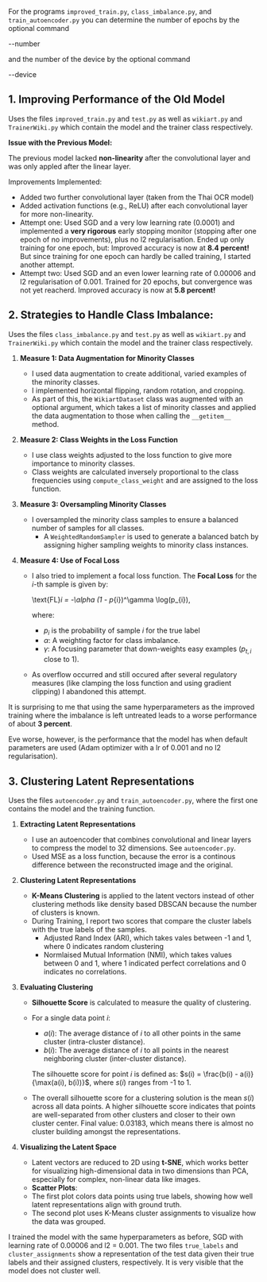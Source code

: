For the programs `improved_train.py`, `class_imbalance.py`, and `train_autoencoder.py` you can determine the number of epochs by the optional command 

--number 

and the number of the device by the optional command 

--device


## 1. Improving Performance of the Old Model

Uses the files `improved_train.py` and `test.py` as well as `wikiart.py` and `TrainerWiki.py` which contain the model and the trainer class respectively. 


**Issue with the Previous Model:**

The previous model lacked **non-linearity** after the convolutional layer and was only appled after the linear layer. 

Improvements Implemented:
   - Added two further convolutional layer (taken from the Thai OCR model)
   - Added activation functions (e.g., ReLU) after each convolutional layer for more non-linearity.                                                  
   - Attempt one: Used SGD and a very low learning rate (0.0001) and implemented a **very rigorous** early stopping monitor (stopping after one epoch of no improvements), plus no l2 regularisation. Ended up only training for one epoch, but: Improved accuracy is now at **8.4 percent!** But since training for one epoch can hardly be called training, I started another attempt.  
   - Attempt two: Used SGD and an even lower learning rate of 0.00006 and l2 regularisation of 0.001. Trained for 20 epochs, but convergence was not yet reacherd. Improved accuracy is now at **5.8 percent!**

## 2. Strategies to Handle Class Imbalance:

Uses the files `class_imbalance.py` and `test.py` as well as `wikiart.py` and `TrainerWiki.py` which contain the model and the trainer class respectively. 


1. **Measure 1: Data Augmentation for Minority Classes**
   - I used data augmentation to create additional, varied examples of the minority classes.
   - I implemented horizontal flipping, random rotation, and cropping.
   - As part of this, the `WikiartDataset` class was augmented with an optional argument, which takes a list of minority classes and applied the data augmentation to those when calling the `__getitem__` method. 

2. **Measure 2: Class Weights in the Loss Function**
   - I use class weights adjusted to the loss function to give more importance to minority classes. 
   - Class weights are calculated inversely proportional to the class frequencies using `compute_class_weight` and are assigned to the loss function.

3. **Measure 3: Oversampling Minority Classes**
   - I oversampled the minority class samples to ensure a balanced number of samples for all classes. 
     - A `WeightedRandomSampler` is used to generate a balanced batch by assigning higher sampling weights to minority class instances.

4. **Measure 4: Use of Focal Loss**
   - I also tried to implement a focal loss function. The **Focal Loss** for the $i$-th sample is given by:

     \text{FL}_i = -\alpha (1 - p_{i})^\gamma \log(p_{i}),

      where:
     - $p_{i}$ is the probability of sample $i$ for the true label
     - $\alpha$: A weighting factor for class imbalance.
     - $\gamma$: A focusing parameter that down-weights easy examples ($p_{t,i}$ close to 1).

   - As overflow occurred and still occured after several regulatory measures (like clamping the loss function and using gradient clipping) I abandoned this attempt.  

It is surprising to me that using the same hyperparameters as the improved training where the imbalance is left untreated leads to a worse performance of about **3 percent**.

Eve worse, however, is the performance that the model has when default parameters are used (Adam optimizer with a lr of 0.001 and no l2 regularisation). 


## 3. Clustering Latent Representations

Uses the files `autoencoder.py` and `train_autoencoder.py`, where the first one contains the model and the training function. 

1. **Extracting Latent Representations**
   - I use an autoencoder that combines convolutional and linear layers to compress the model to 32 dimensions. See `autoencoder.py`.
   - Used MSE as a loss function, because the error is a continous difference between the reconstructed image and the original. 

2. **Clustering Latent Representations**
   - **K-Means Clustering** is applied to the latent vectors instead of other clustering methods like density based DBSCAN because the number of clusters is known.
   - During Training, I report two scores that compare the cluster labels with the true labels of the samples. 
      - Adjusted Rand Index (ARI), which takes vales between -1 and 1, where 0 indicates random clustering
      - Normlaised Mutual Information (NMI), which takes values between 0 and 1, where 1 indicated perfect correlations and 0 indicates no correlations. 

3. **Evaluating Clustering**
   - **Silhouette Score** is calculated to measure the quality of clustering.
   - For a single data point $i$:

      - $a(i)$: The average distance of $i$ to all other points in the same cluster (intra-cluster distance).
      - $b(i)$: The average distance of $i$ to all points in the nearest neighboring cluster (inter-cluster distance).

      The silhouette score for point $i$ is defined as: $s(i) = \frac{b(i) - a(i)}{\max(a(i), b(i))}$,
      where $s(i)$ ranges from -1 to 1.

   - The overall silhouette score for a clustering solution is the mean $s(i)$ across all data points. A higher silhouette score indicates that points are well-separated from other clusters and closer to their own cluster center. Final value: 0.03183, which means there is almost no cluster building amongst the representations.

4. **Visualizing the Latent Space**
   - Latent vectors are reduced to 2D using **t-SNE**, which works better for visualizing high-dimensional data in two dimensions than PCA, especially for complex, non-linear data like images.
   - **Scatter Plots**:
   - The first plot colors data points using true labels, showing how well latent representations align with ground truth.
   - The second plot uses K-Means cluster assignments to visualize how the data was grouped.

I trained the model with the same hyperparameters as before, SGD with learning rate of 0.00006 and l2 = 0.001. The two files `true_labels` and `cluster_assignments` show a representation of the test data given their true labels and their assigned clusters, respectively. It is very visible that the model does not cluster well. 

